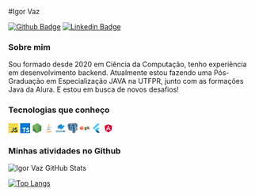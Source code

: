 #Igor Vaz

[![Github Badge](https://img.shields.io/badge/-Github-000?style=flat-square&logo=Github&logoColor=white&link=https://github.com/IgorVaaz)](https://github.com/IgorVaaz)
[![Linkedin Badge](https://img.shields.io/badge/-LinkedIn-blue?style=flat-square&logo=Linkedin&logoColor=white&link=https://www.linkedin.com/in/igorvaz/)](https://www.linkedin.com/in/igorvaz//)


### Sobre mim
Sou formado desde 2020 em Ciência da Computação, tenho experiência em desenvolvimento backend. Atualmente estou fazendo uma Pós-Graduação em Especialização JAVA na UTFPR, junto com as formações Java da Alura. E estou em busca de novos desafios!

### Tecnologias que conheço

<code><img height="20" src="https://raw.githubusercontent.com/github/explore/80688e429a7d4ef2fca1e82350fe8e3517d3494d/topics/javascript/javascript.png"></code>
<code><img height="20" src="https://raw.githubusercontent.com/github/explore/80688e429a7d4ef2fca1e82350fe8e3517d3494d/topics/typescript/typescript.png"></code>
<code><img height="20" src="https://raw.githubusercontent.com/github/explore/80688e429a7d4ef2fca1e82350fe8e3517d3494d/topics/nodejs/nodejs.png"></code>
<code><img height="20" src="https://raw.githubusercontent.com/github/explore/80688e429a7d4ef2fca1e82350fe8e3517d3494d/topics/java/java.png"></code>
<code><img height="20" src="https://raw.githubusercontent.com/github/explore/80688e429a7d4ef2fca1e82350fe8e3517d3494d/topics/docker/docker.png"></code>
<code><img height="20" src="https://raw.githubusercontent.com/github/explore/80688e429a7d4ef2fca1e82350fe8e3517d3494d/topics/postgresql/postgresql.png"></code>
<code><img height="20" src="https://raw.githubusercontent.com/github/explore/80688e429a7d4ef2fca1e82350fe8e3517d3494d/topics/git/git.png"></code>
<code><img height="20" src="https://raw.githubusercontent.com/github/explore/80688e429a7d4ef2fca1e82350fe8e3517d3494d/topics/flutter/flutter.png"></code>
<code><img height="20" src="https://raw.githubusercontent.com/github/explore/80688e429a7d4ef2fca1e82350fe8e3517d3494d/topics/angular/angular.png"></code>

### Minhas atividades no Github

![Igor Vaz GitHub Stats](https://github-readme-stats.vercel.app/api?username=igorvaaz&show_icons=true)


[![Top Langs](https://github-readme-stats.vercel.app/api/top-langs/?username=igorvaaz)](https://github.com/igorvaaz/github-readme-stats)
